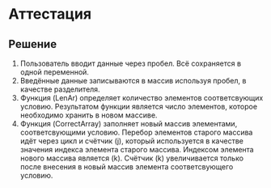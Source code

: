 # Аттестация
## Решение
1. Пользователь вводит данные через пробел. Всё сохраняется в одной переменной. 
2. Введённые данные записываются в массив используя пробел, в качестве разделителя.
3. Функция (LenAr) определяет количество элементов соответсвующих условию. Результатом функции является число элементов, которое необходимо хранить в новом массиве.
4. Функция (CorrectArray) заполняет новый массив элементами, соответсвующими условию. Перебор элементов старого массива идёт через цикл и счётчик (j), который используется в качестве значения индекса элемента старого массива. Индексом элемента нового массива является (k). Счётчик (k) увеличивается только после внесения в новый массив элемента соответсвующего условию.